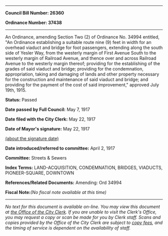 

********

**Council Bill Number: 26360**
   
**Ordinance Number: 37438**
********

 An Ordinance, amending Section Two (2) of Ordinance No. 34994 entitled, "An Ordinance establishing a suitable route nine (9) feet in width for an overhead viaduct and bridge for foot passengers, extending along the south side of Yesler Way, from the westerly margin of First Avenue South to the westerly margin of Railroad Avenue, and thence over and across Railroad Avenue to the westerly margin thereof; providing for the establishing of the grades of said viaduct and bridge; providing for the condemnation, appropriation, taking and damaging of lands and other property necessary for the construction and maintenance of said viaduct and bridge; and providing for the payment of the cost of said improvement," approved July 19th, 1915.

**Status:** Passed
   
**Date passed by Full Council:** May 7, 1917
   
**Date filed with the City Clerk:** May 22, 1917
   
**Date of Mayor's signature:** May 22, 1917
   
[(about the signature date)](/~public/approvaldate.htm)
   
   
   
**Date introduced/referred to committee:** April 2, 1917
   
**Committee:** Streets & Sewers
   
   
**Index Terms:** LAND-ACQUISITION, CONDEMNATION, BRIDGES, VIADUCTS, PIONEER-SQUARE, DOWNTOWN

**References/Related Documents:** Amending: Ord 34994

**Fiscal Note:**_(No fiscal note available at this time)_
********

_No text for this document is available on-line. You may view this document at [the Office of the City Clerk](http://www.seattle.gov/leg/clerk/contactUs.htm). If you are unable to visit the Clerk's Office, you may request a copy or scan be made for you by Clerk staff. Scans and copies provided by the Office of the City Clerk are subject to [copy fees](http://clerk.seattle.gov/~public/clerkfees.htm), and the timing of service is dependent on the availability of staff._


